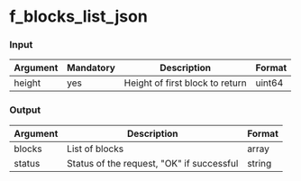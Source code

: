 # f\_blocks\_list\_json

### Input

| Argument | Mandatory | Description                     | Format |
| -------- | --------- | ------------------------------- | ------ |
| height   | yes       | Height of first block to return | uint64 |

### Output

| Argument | Description                               | Format |
| -------- | ----------------------------------------- | ------ |
| blocks   | List of blocks                            | array  |
| status   | Status of the request, "OK" if successful | string |
